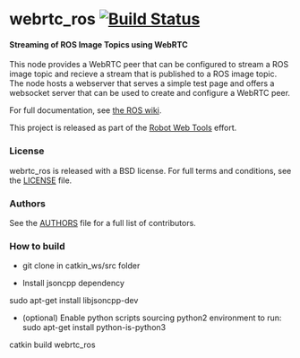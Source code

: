 webrtc_ros [![Build Status](https://api.travis-ci.org/RobotWebTools/webrtc_ros.png)](https://travis-ci.org/RobotWebTools/webrtc_ros)
================

#### Streaming of ROS Image Topics using WebRTC
This node provides a WebRTC peer that can be configured to stream a ROS image topic and recieve a stream that is published to a ROS image topic.
The node hosts a webserver that serves a simple test page and offers a websocket server that can be used to create and configure a WebRTC peer.

For full documentation, see [the ROS wiki](http://wiki.ros.org/webrtc_ros).

This project is released as part of the [Robot Web Tools](https://robotwebtools.github.io/) effort.

### License
webrtc_ros is released with a BSD license. For full terms and conditions, see the [LICENSE](LICENSE) file.

### Authors
See the [AUTHORS](AUTHORS.md) file for a full list of contributors.

### How to build
- git clone in catkin_ws/src folder

- Install jsoncpp dependency
  
sudo apt-get install libjsoncpp-dev

- (optional) Enable python scripts sourcing python2 environment to run:
sudo apt-get install python-is-python3

catkin build webrtc_ros
